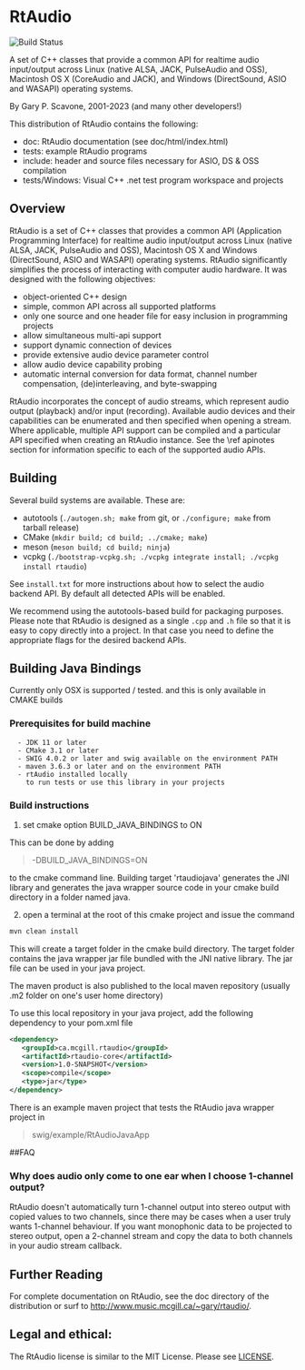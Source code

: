 # RtAudio

![Build Status](https://github.com/thestk/rtaudio/actions/workflows/ci.yml/badge.svg)

A set of C++ classes that provide a common API for realtime audio input/output across Linux (native ALSA, JACK, PulseAudio and OSS), Macintosh OS X (CoreAudio and JACK), and Windows (DirectSound, ASIO and WASAPI) operating systems.

By Gary P. Scavone, 2001-2023 (and many other developers!)

This distribution of RtAudio contains the following:

- doc:      RtAudio documentation (see doc/html/index.html)
- tests:    example RtAudio programs
- include:  header and source files necessary for ASIO, DS & OSS compilation
- tests/Windows: Visual C++ .net test program workspace and projects

## Overview

RtAudio is a set of C++ classes that provides a common API (Application Programming Interface) for realtime audio input/output across Linux (native ALSA, JACK, PulseAudio and OSS), Macintosh OS X and Windows (DirectSound, ASIO and WASAPI) operating systems.  RtAudio significantly simplifies the process of interacting with computer audio hardware.  It was designed with the following objectives:

  - object-oriented C++ design
  - simple, common API across all supported platforms
  - only one source and one header file for easy inclusion in programming projects
  - allow simultaneous multi-api support
  - support dynamic connection of devices
  - provide extensive audio device parameter control
  - allow audio device capability probing
  - automatic internal conversion for data format, channel number compensation, (de)interleaving, and byte-swapping

RtAudio incorporates the concept of audio streams, which represent audio output (playback) and/or input (recording).  Available audio devices and their capabilities can be enumerated and then specified when opening a stream.  Where applicable, multiple API support can be compiled and a particular API specified when creating an RtAudio instance.  See the \ref apinotes section for information specific to each of the supported audio APIs.

## Building

Several build systems are available.  These are:

  - autotools (`./autogen.sh; make` from git, or `./configure; make` from tarball release)
  - CMake (`mkdir build; cd build; ../cmake; make`)
  - meson (`meson build; cd build; ninja`)
  - vcpkg (`./bootstrap-vcpkg.sh; ./vcpkg integrate install; ./vcpkg install rtaudio`)

See `install.txt` for more instructions about how to select the audio backend API.  By
default all detected APIs will be enabled.

We recommend using the autotools-based build for packaging purposes.  Please note that
RtAudio is designed as a single `.cpp` and `.h` file so that it is easy to copy directly
into a project.  In that case you need to define the appropriate flags for the desired
backend APIs.

## Building Java Bindings

Currently only OSX is supported / tested. and this is only available in CMAKE builds

### Prerequisites for build machine
    
      - JDK 11 or later
      - CMake 3.1 or later
      - SWIG 4.0.2 or later and swig available on the environment PATH  
      - maven 3.6.3 or later and on the environment PATH
      - rtAudio installed locally 
        to run tests or use this library in your projects       
        
### Build instructions

1. set cmake option BUILD_JAVA_BINDINGS to ON

This can be done by adding 
> -DBUILD_JAVA_BINDINGS=ON

to the cmake command line. 
Building target 'rtaudiojava' generates the JNI library and generates 
the java wrapper source code in your cmake build directory in a folder named java.
    
2. open a terminal at the root of this cmake project and issue the command 
```bash
mvn clean install 
```

This will create a target folder in the cmake build directory. The target folder contains the java wrapper jar file bundled with the JNI native library. The jar file can be used in your java project. 

The maven product is also published to the local maven repository (usually .m2 folder on one's user home directory)

To use this local repository in your java project, add the following dependency to your pom.xml file

```xml
<dependency>
   <groupId>ca.mcgill.rtaudio</groupId>
   <artifactId>rtaudio-core</artifactId>
   <version>1.0-SNAPSHOT</version>
   <scope>compile</scope>            
   <type>jar</type>
</dependency>  
```

There is an example maven project that tests the RtAudio java wrapper project in  

> swig/example/RtAudioJavaApp



##FAQ

### Why does audio only come to one ear when I choose 1-channel output?

RtAudio doesn't automatically turn 1-channel output into stereo output with copied values to two channels, since there may be cases when a user truly wants 1-channel behaviour.  If you want monophonic data to be projected to stereo output, open a 2-channel stream and copy the data to both channels in your audio stream callback.

## Further Reading

For complete documentation on RtAudio, see the doc directory of the distribution or surf to http://www.music.mcgill.ca/~gary/rtaudio/.


## Legal and ethical:

The RtAudio license is similar to the MIT License.  Please see [LICENSE](LICENSE).

